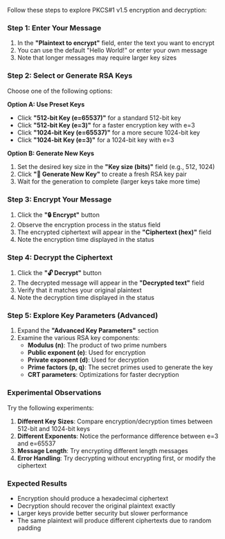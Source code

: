 Follow these steps to explore PKCS#1 v1.5 encryption and decryption:

### Step 1: Enter Your Message

1. In the **"Plaintext to encrypt"** field, enter the text you want to encrypt
2. You can use the default "Hello World!" or enter your own message
3. Note that longer messages may require larger key sizes

### Step 2: Select or Generate RSA Keys

Choose one of the following options:

**Option A: Use Preset Keys**

- Click **"512-bit Key (e=65537)"** for a standard 512-bit key
- Click **"512-bit Key (e=3)"** for a faster encryption key with e=3
- Click **"1024-bit Key (e=65537)"** for a more secure 1024-bit key
- Click **"1024-bit Key (e=3)"** for a 1024-bit key with e=3

**Option B: Generate New Keys**

1. Set the desired key size in the **"Key size (bits)"** field (e.g., 512, 1024)
2. Click **"🔑 Generate New Key"** to create a fresh RSA key pair
3. Wait for the generation to complete (larger keys take more time)

### Step 3: Encrypt Your Message

1. Click the **"🔒 Encrypt"** button
2. Observe the encryption process in the status field
3. The encrypted ciphertext will appear in the **"Ciphertext (hex)"** field
4. Note the encryption time displayed in the status

### Step 4: Decrypt the Ciphertext

1. Click the **"🔓 Decrypt"** button
2. The decrypted message will appear in the **"Decrypted text"** field
3. Verify that it matches your original plaintext
4. Note the decryption time displayed in the status

### Step 5: Explore Key Parameters (Advanced)

1. Expand the **"Advanced Key Parameters"** section
2. Examine the various RSA key components:
   - **Modulus (n)**: The product of two prime numbers
   - **Public exponent (e)**: Used for encryption
   - **Private exponent (d)**: Used for decryption
   - **Prime factors (p, q)**: The secret primes used to generate the key
   - **CRT parameters**: Optimizations for faster decryption

### Experimental Observations

Try the following experiments:

1. **Different Key Sizes**: Compare encryption/decryption times between 512-bit and 1024-bit keys
2. **Different Exponents**: Notice the performance difference between e=3 and e=65537
3. **Message Length**: Try encrypting different length messages
4. **Error Handling**: Try decrypting without encrypting first, or modify the ciphertext

### Expected Results

- Encryption should produce a hexadecimal ciphertext
- Decryption should recover the original plaintext exactly
- Larger keys provide better security but slower performance
- The same plaintext will produce different ciphertexts due to random padding
